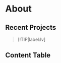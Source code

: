 # About 

## Recent Projects


> [!TIP|label:lv]
> 
> 
> 
> 
> 
> 
>  
> 
> 
> 
> <!-- TIP:end -->


## Content Table

